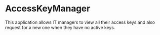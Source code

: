 # AccessKeyManager
This application allows IT managers to view all their access keys and also request for a new one when they have no active keys.
